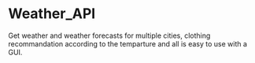 # Weather_API



Get weather and weather forecasts for multiple cities, clothing recommandation according to the temparture and all is easy to use with a GUI.
